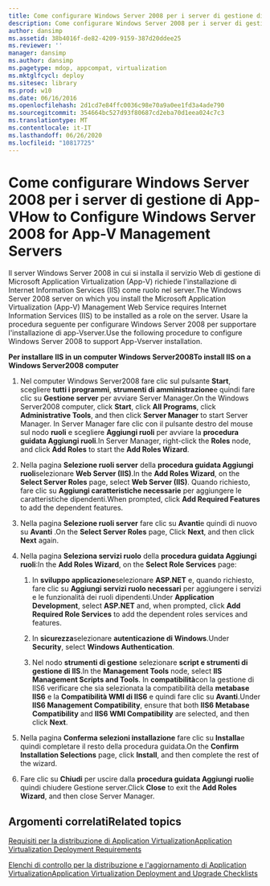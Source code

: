 ```yaml
---
title: Come configurare Windows Server 2008 per i server di gestione di App-V
description: Come configurare Windows Server 2008 per i server di gestione di App-V
author: dansimp
ms.assetid: 38b4016f-de82-4209-9159-387d20ddee25
ms.reviewer: ''
manager: dansimp
ms.author: dansimp
ms.pagetype: mdop, appcompat, virtualization
ms.mktglfcycl: deploy
ms.sitesec: library
ms.prod: w10
ms.date: 06/16/2016
ms.openlocfilehash: 2d1cd7e84ffc0036c98e70a9a0ee1fd3a4ade790
ms.sourcegitcommit: 354664bc527d93f80687cd2eba70d1eea024c7c3
ms.translationtype: MT
ms.contentlocale: it-IT
ms.lasthandoff: 06/26/2020
ms.locfileid: "10817725"
---
```

# <span data-ttu-id="ad544-103">Come configurare Windows Server 2008 per i server di gestione di App-V</span><span class="sxs-lookup"><span data-stu-id="ad544-103">How to Configure Windows Server 2008 for App-V Management Servers</span></span>


<span data-ttu-id="ad544-104">Il server Windows Server 2008 in cui si installa il servizio Web di gestione di Microsoft Application Virtualization (App-V) richiede l'installazione di Internet Information Services (IIS) come ruolo nel server.</span><span class="sxs-lookup"><span data-stu-id="ad544-104">The Windows Server 2008 server on which you install the Microsoft Application Virtualization (App-V) Management Web Service requires Internet Information Services (IIS) to be installed as a role on the server.</span></span> <span data-ttu-id="ad544-105">Usare la procedura seguente per configurare Windows Server 2008 per supportare l'installazione di app-Vserver.</span><span class="sxs-lookup"><span data-stu-id="ad544-105">Use the following procedure to configure Windows Server 2008 to support App-Vserver installation.</span></span>

**<span data-ttu-id="ad544-106">Per installare IIS in un computer Windows Server2008</span><span class="sxs-lookup"><span data-stu-id="ad544-106">To install IIS on a Windows Server2008 computer</span></span>**

1.  <span data-ttu-id="ad544-107">Nel computer Windows Server2008 fare clic sul pulsante **Start**, scegliere **tutti i programmi**, **strumenti di amministrazione**e quindi fare clic su **Gestione server** per avviare Server Manager.</span><span class="sxs-lookup"><span data-stu-id="ad544-107">On the Windows Server2008 computer, click **Start**, click **All Programs**, click **Administrative Tools**, and then click **Server Manager** to start Server Manager.</span></span> <span data-ttu-id="ad544-108">In Server Manager fare clic con il pulsante destro del mouse sul nodo **ruoli** e scegliere **Aggiungi ruoli** per avviare la **procedura guidata Aggiungi ruoli**.</span><span class="sxs-lookup"><span data-stu-id="ad544-108">In Server Manager, right-click the **Roles** node, and click **Add Roles** to start the **Add Roles Wizard**.</span></span>

2.  <span data-ttu-id="ad544-109">Nella pagina **Selezione ruoli server** della **procedura guidata Aggiungi ruoli**selezionare **Web Server (IIS)**.</span><span class="sxs-lookup"><span data-stu-id="ad544-109">In the **Add Roles Wizard**, on the **Select Server Roles** page, select **Web Server (IIS)**.</span></span> <span data-ttu-id="ad544-110">Quando richiesto, fare clic su **Aggiungi caratteristiche necessarie** per aggiungere le caratteristiche dipendenti.</span><span class="sxs-lookup"><span data-stu-id="ad544-110">When prompted, click **Add Required Features** to add the dependent features.</span></span>

3.  <span data-ttu-id="ad544-111">Nella pagina **Selezione ruoli server** fare clic su **Avanti**e quindi di nuovo su **Avanti** .</span><span class="sxs-lookup"><span data-stu-id="ad544-111">On the **Select Server Roles** page, Click **Next**, and then click **Next** again.</span></span>

4.  <span data-ttu-id="ad544-112">Nella pagina **Seleziona servizi ruolo** della **procedura guidata Aggiungi ruoli**:</span><span class="sxs-lookup"><span data-stu-id="ad544-112">In the **Add Roles Wizard**, on the **Select Role Services** page:</span></span>

    1.  <span data-ttu-id="ad544-113">In **sviluppo applicazione**selezionare **ASP.NET** e, quando richiesto, fare clic su **Aggiungi servizi ruolo necessari** per aggiungere i servizi e le funzionalità dei ruoli dipendenti.</span><span class="sxs-lookup"><span data-stu-id="ad544-113">Under **Application Development**, select **ASP.NET** and, when prompted, click **Add Required Role Services** to add the dependent roles services and features.</span></span>

    2.  <span data-ttu-id="ad544-114">In **sicurezza**selezionare **autenticazione di Windows**.</span><span class="sxs-lookup"><span data-stu-id="ad544-114">Under **Security**, select **Windows Authentication**.</span></span>

    3.  <span data-ttu-id="ad544-115">Nel nodo **strumenti di gestione** selezionare **script e strumenti di gestione di IIS**.</span><span class="sxs-lookup"><span data-stu-id="ad544-115">In the **Management Tools** node, select **IIS Management Scripts and Tools**.</span></span> <span data-ttu-id="ad544-116">In **compatibilità**con la gestione di IIS6 verificare che sia selezionata la compatibilità della **metabase IIS6** e la **Compatibilità WMI di IIS6** e quindi fare clic su **Avanti**.</span><span class="sxs-lookup"><span data-stu-id="ad544-116">Under **IIS6 Management Compatibility**, ensure that both **IIS6 Metabase Compatibility** and **IIS6 WMI Compatibility** are selected, and then click **Next**.</span></span>

5.  <span data-ttu-id="ad544-117">Nella pagina **Conferma selezioni installazione** fare clic su **Installa**e quindi completare il resto della procedura guidata.</span><span class="sxs-lookup"><span data-stu-id="ad544-117">On the **Confirm Installation Selections** page, click **Install**, and then complete the rest of the wizard.</span></span>

6.  <span data-ttu-id="ad544-118">Fare clic su **Chiudi** per uscire dalla **procedura guidata Aggiungi ruoli**e quindi chiudere Gestione server.</span><span class="sxs-lookup"><span data-stu-id="ad544-118">Click **Close** to exit the **Add Roles Wizard**, and then close Server Manager.</span></span>

## <span data-ttu-id="ad544-119">Argomenti correlati</span><span class="sxs-lookup"><span data-stu-id="ad544-119">Related topics</span></span>


[<span data-ttu-id="ad544-120">Requisiti per la distribuzione di Application Virtualization</span><span class="sxs-lookup"><span data-stu-id="ad544-120">Application Virtualization Deployment Requirements</span></span>](application-virtualization-deployment-requirements.md)

[<span data-ttu-id="ad544-121">Elenchi di controllo per la distribuzione e l'aggiornamento di Application Virtualization</span><span class="sxs-lookup"><span data-stu-id="ad544-121">Application Virtualization Deployment and Upgrade Checklists</span></span>](application-virtualization-deployment-and-upgrade-checklists.md)

 

 





